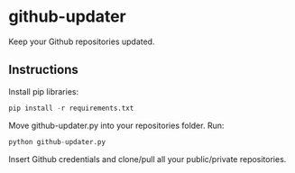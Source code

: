 # github-updater
Keep your Github repositories updated.

## Instructions

Install pip libraries:
```python
pip install -r requirements.txt
```
Move github-updater.py into your repositories folder.
Run:
```python
python github-updater.py
```
Insert Github credentials and clone/pull all your public/private repositories.
